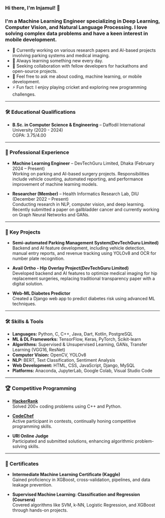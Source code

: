 ### Hi there, I'm Injamul! 👋 

### I'm a Machine Learning Engineer specializing in Deep Learning, Computer Vision, and Natural Language Processing. I love solving complex data problems and have a keen interest in mobile development.

- 🔭 Currently working on various research papers and AI-based projects involving parking systems and medical imaging.
- 🌱 Always learning something new every day.
- 👯 Seeking collaboration with fellow developers for hackathons and open-source projects.
- 💬 Feel free to ask me about coding, machine learning, or mobile development.
- ⚡ Fun fact: I enjoy playing cricket and exploring new programming challenges.

---

### 🛠️ Educational Qualifications

- **B.Sc. in Computer Science & Engineering** – Daffodil International University (2020 - 2024)  
  CGPA: 3.75/4.00
 

---

### 💼 Professional Experience

- **Machine Learning Engineer** – DevTechGuru Limited, Dhaka (February 2024 – Present)  
  Working on parking and AI-based surgery projects. Responsibilities include vehicle counting, automated reporting, and performance improvement of machine learning models.

- **Researcher (Member)** – Health Informatics Research Lab, DIU (December 2022 – Present)  
  Conducting research in NLP, computer vision, and deep learning. Recently submitted a paper on gallbladder cancer and currently working on Graph Neural Networks and GANs.

---

### 🚀 Key Projects

- **Semi-automated Parking Management System(DevTechGuru Limited)**  
  Backend and AI feature development, including vehicle detection, manual entry reports, and revenue tracking using YOLOv8 and OCR for number plate recognition.

- **Avail Ortho - Hip Overlay Project(DevTechGuru Limited)**  
  Developed backend and AI features to optimize medical imaging for hip replacement surgeries, replacing traditional transparency paper with a digital solution.

- **Web-ML Diabetes Predictor**  
  Created a Django web app to predict diabetes risk using advanced ML techniques.

---

### 🛠️ Skills & Tools

- **Languages:** Python, C, C++, Java, Dart, Kotlin, PostgreSQL
- **ML & DL Frameworks:** TensorFlow, Keras, PyTorch, Scikit-learn
- **Algorithms:** Supervised & Unsupervised Learning, GANs, Transfer Learning (VGG16, ResNet)
- **Computer Vision:** OpenCV, YOLOv8
- **NLP:** BERT, Text Classification, Sentiment Analysis
- **Web Development:** HTML, CSS, JavaScript, Django, MySQL
- **Platforms:** Anaconda, JupyterLab, Google Colab, Visual Studio Code

---

### 🏆 Competitive Programming

- **[HackerRank](https://www.hackerrank.com/profile/injamul_3798)**  
  Solved 200+ coding problems using C++ and Python.

- **[CodeChef](https://www.codechef.com/users/injamul01_3798)**  
  Active participant in contests, continually honing competitive programming skills.

- **URI Online Judge**  
  Participated and submitted solutions, enhancing algorithmic problem-solving skills.

---

### 📜 Certificates

- **Intermediate Machine Learning Certificate (Kaggle)**  
  Gained proficiency in XGBoost, cross-validation, pipelines, and data leakage prevention.

- **Supervised Machine Learning: Classification and Regression (Coursera)**  
  Covered algorithms like SVM, k-NN, Logistic Regression, and XGBoost through hands-on projects.
 
